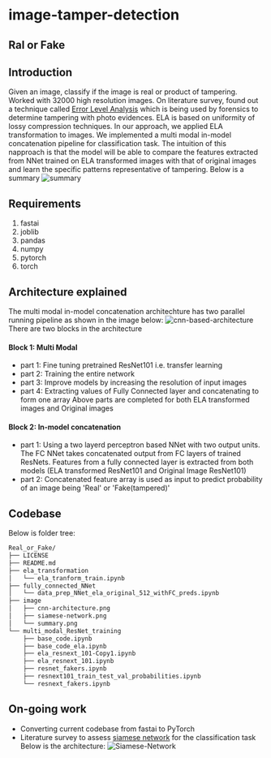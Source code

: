 # image-tamper-detection
## Ral or Fake

## Introduction
Given an image, classify if the image is real or product of tampering. Worked with 32000 high resolution images. On literature survey, found out a technique called [Error Level Analysis](https://resources.infosecinstitute.com/error-level-analysis-detect-image-manipulation/#gref) which is being used by forensics to determine tampering with photo evidences. ELA is based on uniformity of lossy compression techniques. 
In our approach, we applied ELA transformation to images. We implemented a multi modal in-model concatenation pipeline for classification task. The intuition of this napproach is that the model will be able to compare the features extracted from NNet trained on ELA transformed images with that of original images and learn the specific patterns representative of tampering.
Below is a summary
![summary](/image/summary.png)

## Requirements
1. fastai
2. joblib
3. pandas
4. numpy
5. pytorch
6. torch

## Architecture explained 
The multi modal in-model concatenation architechture has two parallel running pipeline as shown in the image below:
![cnn-based-architecture](/image/multi-modal-architecture.png)
There are two blocks in the architecture
#### Block 1: Multi Modal
- part 1: Fine tuning pretrained ResNet101 i.e. transfer learning
- part 2: Training the entire network
- part 3: Improve models by increasing the resolution of input images
- part 4: Extracting values of Fully Connected layer and concatenating to form one array
Above parts are completed for both ELA transformed images and Original images
#### Block 2: In-model concatenation
- part 1: Using a two layerd perceptron based NNet with two output units. The FC NNet takes concatenated output from FC layers of trained ResNets. Features from a fully connected layer is extracted from both models (ELA transformed ResNet101 and Original Image ResNet101)
- part 2: Concatenated feature array is used as input to predict probability of an image being 'Real' or 'Fake(tampered)'

## Codebase
Below is folder tree:
``` bash
Real_or_Fake/
├── LICENSE
├── README.md
├── ela_transformation
│   └── ela_tranform_train.ipynb
├── fully_connected_NNet
│   └── data_prep_NNet_ela_original_512_withFC_preds.ipynb
├── image
│   ├── cnn-architecture.png
│   ├── siamese-network.png
│   └── summary.png
└── multi_modal_ResNet_training
    ├── base_code.ipynb
    ├── base_code_ela.ipynb
    ├── ela_resnext_101-Copy1.ipynb
    ├── ela_resnext_101.ipynb
    ├── resnet_fakers.ipynb
    ├── resnext101_train_test_val_probabilities.ipynb
    └── resnext_fakers.ipynb
```

## On-going work
- Converting current codebase from fastai to PyTorch
- Literature survey to assess [siamese network](https://arxiv.org/pdf/1709.08761.pdf) for the classification task
Below is the architecture:
![Siamese-Network](/image/siamese-network.png)

